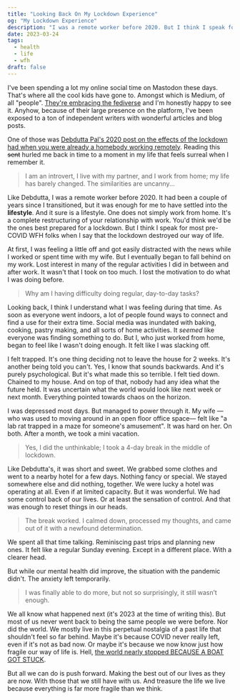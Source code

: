 ```yaml
---
title: "Looking Back On My Lockdown Experience"
og: "My Lockdown Experience"
description: "I was a remote worker before 2020. But I think I speak for most pre-COVID WFH folks when I say that the lockdown destroyed our way of life."
date: 2023-03-24
tags:
  - health
  - life
  - wfh
draft: false
---
```


I've been spending a lot my online social time on Mastodon these days. That's where all the cool kids have gone to. Amongst which is Medium, of all "people". [They're embracing the fediverse](https://blog.medium.com/medium-embraces-mastodon-19dcb873eb11) and I'm honestly happy to see it. Anyhow, because of their large presence on the platform, I've been exposed to a ton of independent writers with wonderful articles and blog posts.

One of those was [Debdutta Pal's 2020 post on the effects of the lockdown had when you were already a homebody working remotely](https://medium.com/gumusservi/i-took-a-4-day-break-in-the-middle-of-the-lockdown-d4c4e6992645). Reading this ~~sent~~ hurled me back in time to a moment in my life that feels surreal when I remember it.

> I am an introvert, I live with my partner, and I work from home; my life has barely changed. The similarities are uncanny...

Like Debdutta, I was a remote worker before 2020. It had been a couple of years since I transitioned, but it was enough for me to have settled into the **lifestyle**. And it sure is a lifestyle. One does not simply work from home. It's a complete restructuring of your relationship with work. You'd think we'd be the ones best prepared for a lockdown. But I think I speak for most pre-COVID WFH folks when I say that the lockdown destroyed our way of life.

At first, I was feeling a little off and got easily distracted with the news while I worked or spent time with my wife. But I eventually began to fall behind on my work. Lost interest in many of the regular activities I did in between and after work. It wasn't that I took on too much. I lost the motivation to do what I was doing before.

> Why am I having difficulty doing regular, day-to-day tasks?

Looking back, I think I understand what I was feeling during that time. As soon as everyone went indoors, a lot of people found ways to connect and find a use for their extra time. Social media was inundated with baking, cooking, pastry making, and all sorts of home activities. It _seemed_ like everyone was finding something to do. But I, who just worked from home, began to feel like I wasn't doing enough. It felt like I was slacking off.

I felt trapped. It's one thing deciding not to leave the house for 2 weeks. It's another being told you can't. Yes, I know that sounds backwards. And it's purely psychological. But it's what made this so terrible. I felt tied down. Chained to my house. And on top of that, nobody had any idea what the future held. It was uncertain what the world would look like next week or next month. Everything pointed towards chaos on the horizon.

I was depressed most days. But managed to power through it. My wife —who was used to moving around in an open floor office space— felt like "a lab rat trapped in a maze for someone's amusement". It was hard on her. On both. After a month, we took a mini vacation.

> Yes, I did the unthinkable; I took a 4-day break in the middle of lockdown. 

Like Debdutta's, it was short and sweet. We grabbed some clothes and went to a nearby hotel for a few days. Nothing fancy or special. We stayed somewhere else and did nothing, together. We were lucky a hotel was operating at all. Even if at limited capacity. But it was wonderful. We had some control back of our lives. Or at least the sensation of control. And that was enough to reset things in our heads.

> The break worked. I calmed down, processed my thoughts, and came out of it with a newfound determination.

We spent all that time talking. Reminiscing past trips and planning new ones. It felt like a regular Sunday evening. Except in a different place. With a clearer head.

But while our mental health did improve, the situation with the pandemic didn't. The anxiety left temporarily.

> I was finally able to do more, but not so surprisingly, it still wasn’t enough.

We all know what happened next (it's 2023 at the time of writing this). But most of us never went back to being the same people we were before. Nor did the world. We mostly live in this perpetual nostalgia of a past life that shouldn't feel so far behind. Maybe it's because COVID never really left, even if it's not as bad now. Or maybe it's because we now know just how fragile our way of life is. Hell, [the world nearly stopped BECAUSE A BOAT GOT STUCK](https://en.m.wikipedia.org/wiki/2021_Suez_Canal_obstruction).

But all we can do is push forward. Making the best out of our lives as they are now. With those that we still have with us. And treasure the life we live because everything is far more fragile than we think.